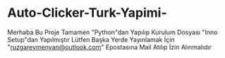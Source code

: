 # Auto-Clicker-Turk-Yapimi-
Merhaba Bu Proje Tamamen "Python"dan Yapılıp Kurulum Dosyası "Inno Setup"dan Yapılmıştır Lütfen Başka Yerde Yayınlamak İçin "ruzgareymenyan@outlook.com" Epostasına Mail Atılıp İzin Alınmalıdır
